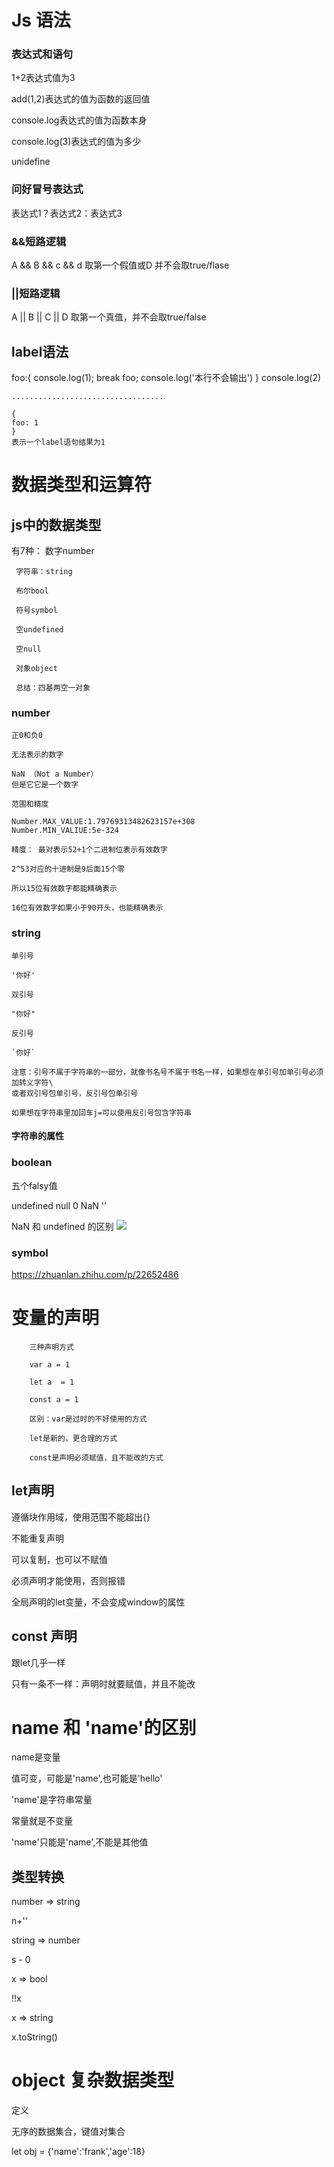 # Js 语法
  
### 表达式和语句
  
  1+2表达式值为3
  
  add(1,2)表达式的值为函数的返回值
  
  console.log表达式的值为函数本身
  
  console.log(3)表达式的值为多少
  
  unidefine 
  
### 问好冒号表达式
  表达式1？表达式2：表达式3
  
### &&短路逻辑 
  A && B && c && d 取第一个假值或D
    并不会取true/flase
    
### ||短路逻辑
  A || B || C || D
  取第一个真值，并不会取true/false
  
  
##  label语法
  foo:{
    console.log(1);
    break foo;
    console.log('本行不会输出')
      }
    console.log(2)
    
    ..................................
    
    {
    foo: 1
    }
    表示一个label语句结果为1
    
# 数据类型和运算符
  ## js中的数据类型
  
  有7种：
     数字number
     
     字符串：string
     
     布尔bool
     
     符号symbol
     
     空undefined
     
     空null
     
     对象object
     
     总结：四基两空一对象
     
### number
    正0和负0
    
    无法表示的数字
    
    NaN （Not a Number）
    但是它它是一个数字
    
    范围和精度
    
    Number.MAX_VALUE:1.79769313482623157e+308
    Number.MIN_VALIUE:5e-324
    
    精度： 最对表示52+1个二进制位表示有效数字
    
    2^53对应的十进制是9后面15个零
    
    所以15位有效数字都能精确表示
    
    16位有效数字如果小于90开头，也能精确表示
    
### string
    
    单引号
    
    '你好'
    
    双引号
    
    "你好"
    
    反引号
    
    `你好`
    
    注意：引号不属于字符串的一部分，就像书名号不属于书名一样，如果想在单引号加单引号必须加转义字符\
    或者双引号包单引号，反引号包单引号
    
    如果想在字符串里加回车j=可以使用反引号包含字符串
#### 字符串的属性

### boolean
 
 五个falsy值
  
  undefined null 0 NaN ''
  
 NaN 和 undefined 的区别
 ![](https://github.com/lnn520/picture-blog/blob/main/%E7%A9%BA%E7%9A%84%E5%8C%BA%E5%88%AB.png) 
 
### symbol 

https://zhuanlan.zhihu.com/p/22652486

# 变量的声明
                              
                              
  
  
        三种声明方式
        
        var a = 1
        
        let a  = 1
        
        const a = 1
        
        区别：var是过时的不好使用的方式
        
        let是新的，更合理的方式
        
        const是声明必须赋值，且不能改的方式
        
## let声明
  遵循块作用域，使用范围不能超出{}
  
  不能重复声明
  
  可以复制，也可以不赋值
  
  必须声明才能使用，否则报错
  
  全局声明的let变量，不会变成window的属性
  
## const 声明

  跟let几乎一样
  
  只有一条不一样：声明时就要赋值，并且不能改
  
# name 和 'name'的区别
  
  name是变量
  
  值可变，可能是'name',也可能是'hello'
  
  'name'是字符串常量
  
  常量就是不变量
  
  'name'只能是'name',不能是其他值
  
  
## 类型转换

  number => string
  
  n+''
  
  string => number
  
  s - 0
  
  x => bool
  
  !!x
  
  x => string
  
  x.toString()
  
# object 复杂数据类型

定义
  
  无序的数据集合，键值对集合
  
  let obj = {'name':'frank','age':18}
  
          
  
  



  
  
    
